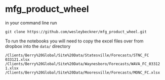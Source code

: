 # mfg_product_wheel

in your command line run 

``git clone https://github.com/wesleybeckner/mfg_product_wheel.git``

To run the notebooks you will need to copy the excel files over from dropbox into the `data/` directory

`/Clients/Berry%20Global/Site%20Data/Statesville/Forecasts/STNC_FC 033121.xlsx`
`/Clients/Berry%20Global/Site%20Data/Waynesboro/Forecasts/WAVA_FC_033121.xlsx`
`/Clients/Berry%20Global/Site%20Data/Mooresville/Forecasts/MONC_FC.xlsx`